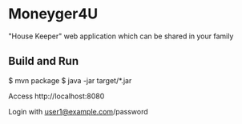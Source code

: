 # Moneyger4U

"House Keeper" web application which can be shared in your family

## Build and Run

  $ mvn package
  $ java -jar target/*.jar

Access http://localhost:8080

Login with user1@example.com/password
